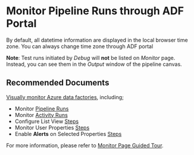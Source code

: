 <properties
	pageTitle="Monitor - Pipeline Run"
	description="Monitor Pipeline Runs through ADF Portal"
	infoBubbleText=""
	authors="chez-charlie"
	ms.author="chez"
	articleId="5f0ee977-56a5-4fb5-8d5f-ecb72f2be120"
	diagnosticScenario=""
	selfHelpType="generic"
	supportTopicIds="32629529, 32629508"
	resourceTags=""
	productPesIds="15613"
	cloudEnvironments="public"
/>

# Monitor Pipeline Runs through ADF Portal

By default, all datetime information are displayed in the local browser time zone. You can always change time zone through ADF portal

**Note**: Test runs initiated by _Debug_ will **not** be listed on _Monitor_ page. Instead, you can see them in the _Output_ window of the pipeline canvas.

## **Recommended Documents**

[Visually monitor Azure data factories](https://docs.microsoft.com/azure/data-factory/monitor-visually), including;

* Monitor [Pipeline Runs](https://docs.microsoft.com/azure/data-factory/monitor-visually#monitor-pipeline-runs) <br>
* Monitor [Activity Runs](https://docs.microsoft.com/azure/data-factory/monitor-visually#monitor-activity-runs) <br>
* Configure List View [Steps](https://docs.microsoft.com/azure/data-factory/monitor-visually#configure-the-list-view) <br>
* Monitor User Properties [Steps](https://docs.microsoft.com/azure/data-factory/monitor-visually#promote-user-properties-to-monitor) <br>
* Enable __Alerts__ on Selected Properties [Steps](https://docs.microsoft.com/azure/data-factory/monitor-visually#alerts) <br>

For more information, please refer to [Monitor Page Guided Tour](https://docs.microsoft.com/azure/data-factory/monitor-visually#guided-tours).
